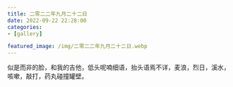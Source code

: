 ```yaml
---
title: 二零二二年九月二十二日
date: 2022-09-22 22:28:00
categories:
- [gallery]

featured_image: /img/二零二二年九月二十二日.webp
---
```


似是而非的脸，和我的吉他，低头呢喃细语，抬头语焉不详，麦浪，烈日，溪水，咳嗽，敲打，药丸碰撞罐壁。